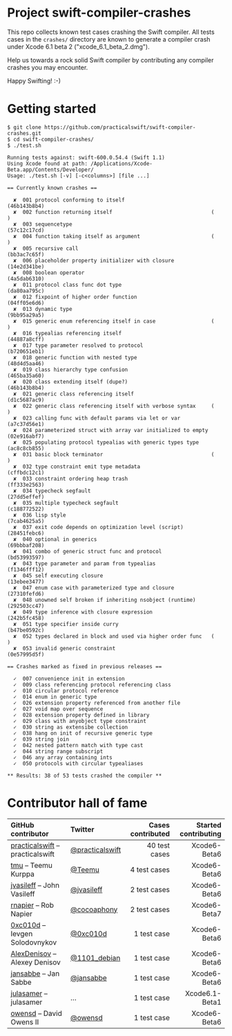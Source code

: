 Project swift-compiler-crashes
==============================

This repo collects known test cases crashing the Swift compiler. All tests cases in the `crashes/` directory are known to generate a compiler crash under Xcode 6.1 beta 2 ("xcode_6.1_beta_2.dmg").

Help us towards a rock solid Swift compiler by contributing any compiler crashes you may encounter.

Happy Swifting! :-)

Getting started
===============

```
$ git clone https://github.com/practicalswift/swift-compiler-crashes.git
$ cd swift-compiler-crashes/
$ ./test.sh

Running tests against: swift-600.0.54.4 (Swift 1.1)
Using Xcode found at path: /Applications/Xcode-Beta.app/Contents/Developer/
Usage: ./test.sh [-v] [-c<columns>] [file ...]

== Currently known crashes ==

  ✘  001 protocol conforming to itself                            (46b143b8b4)
  ✘  002 function returning itself                                (          )
  ✘  003 sequencetype                                             (57c12c17cd)
  ✘  004 function taking itself as argument                       (          )
  ✘  005 recursive call                                           (bb3ac7c65f)
  ✘  006 placeholder property initializer with closure            (14e2d341be)
  ✘  008 boolean operator                                         (4a5dab6310)
  ✘  011 protocol class func dot type                             (da80aa795c)
  ✘  012 fixpoint of higher order function                        (04ff05e6d6)
  ✘  013 dynamic type                                             (9bb95a29a5)
  ✘  015 generic enum referencing itself in case                  (          )
  ✘  016 typealias referencing itself                             (44887a8cff)
  ✘  017 type parameter resolved to protocol                      (b720651eb1)
  ✘  018 generic function with nested type                        (48d4d5aa46)
  ✘  019 class hierarchy type confusion                           (465ba35a60)
  ✘  020 class extending itself (dupe?)                           (46b143b8b4)
  ✘  021 generic class referencing itself                         (d1c5687ac9)
  ✘  022 generic class referencing itself with verbose syntax     (          )
  ✘  023 calling func with default params via let or var          (a7c37d56e1)
  ✘  024 parameterized struct with array var initialized to empty (02e916abf7)
  ✘  025 populating protocol typealias with generic types type    (ac8c8cb855)
  ✘  031 basic block terminator                                   (          )
  ✘  032 type constraint emit type metadata                       (cffbdc12c1)
  ✘  033 constraint ordering heap trash                           (ff333e2563)
  ✘  034 typecheck segfault                                       (27dd5effef)
  ✘  035 multiple typecheck segfault                              (c188772522)
  ✘  036 lisp style                                               (7cab4625a5)
  ✘  037 exit code depends on optimization level (script)         (28451febc6)
  ✘  040 optional in generics                                     (69bbbaf208)
  ✘  041 combo of generic struct func and protocol                (bd53993597)
  ✘  043 type parameter and param from typealias                  (f1346fff12)
  ✘  045 self executing closure                                   (13ebee3477)
  ✘  047 enum case with parameterized type and closure            (27310fefd6)
  ✘  048 unowned self broken if inheriting nsobject (runtime)     (292503cc47)
  ✘  049 type inference with closure expression                   (242b5fc458)
  ✘  051 type specifier inside curry                              (b47be0592c)
  ✘  052 types declared in block and used via higher order func   (          )
  ✘  053 invalid generic constraint                               (0e57995d5f)

== Crashes marked as fixed in previous releases ==

  ✓  007 convenience init in extension
  ✓  009 class referencing protocol referencing class
  ✓  010 circular protocol reference
  ✓  014 enum in generic type
  ✓  026 extension property referenced from another file
  ✓  027 void map over sequence
  ✓  028 extension property defined in library
  ✓  029 class with anyobject type constraint
  ✓  030 string as extensibe collection
  ✓  038 hang on init of recursive generic type
  ✓  039 string join
  ✓  042 nested pattern match with type cast
  ✓  044 string range subscript
  ✓  046 any array containing ints
  ✓  050 protocols with circular typealiases

** Results: 38 of 53 tests crashed the compiler **

```

Contributor hall of fame
========================

| GitHub contributor | Twitter | Cases contributed | Started contributing |
| :----------------- | :------ | ----------------: | -------------------: |
| <a href="https://github.com/practicalswift">practicalswift</a> – practicalswift | <a href="https://twitter.com/practicalswift">@practicalswift</a> | 40 test cases | Xcode6-Beta6 |
| <a href="https://github.com/tmu">tmu</a> – Teemu Kurppa | <a href="https://twitter.com/Teemu">@Teemu</a> | 4 test cases | Xcode6-Beta6 |
| <a href="https://github.com/jvasileff">jvasileff</a> – John Vasileff | <a href="https://twitter.com/jvasileff">@jvasileff</a> | 2 test cases | Xcode6-Beta6 |
| <a href="https://github.com/rnapier">rnapier</a> – Rob Napier | <a href="https://twitter.com/cocoaphony">@cocoaphony</a> | 2 test cases | Xcode6-Beta7 |
| <a href="https://github.com/0xc010d">0xc010d</a> – Ievgen Solodovnykov | <a href="https://twitter.com/0xc010d">@0xc010d</a> | 1 test case | Xcode6-Beta6 |
| <a href="https://github.com/AlexDenisov">AlexDenisov</a> – Alexey Denisov | <a href="https://twitter.com/1101_debian">@1101_debian</a> | 1 test case | Xcode6-Beta6 |
| <a href="https://github.com/jansabbe">jansabbe</a> – Jan Sabbe | <a href="https://twitter.com/jansabbe">@jansabbe</a> | 1 test case | Xcode6-Beta6 |
| <a href="https://github.com/julasamer">julasamer</a> – julasamer | … | 1 test case | Xcode6.1-Beta1 |
| <a href="https://github.com/owensd">owensd</a> – David Owens II | <a href="https://twitter.com/owensd">@owensd</a> | 1 test case | Xcode6-Beta6 |
